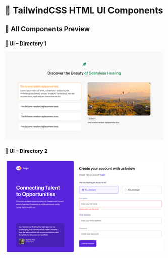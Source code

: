 # 🌟 TailwindCSS HTML UI Components

## 📸 All Components Preview

### 🧭 UI – Directory 1

[![Preview 1](./1/preview.png)](./1/)

### 🎨 UI – Directory 2

[![Preview 2](./2/images/screenshot.png)](./2/)
